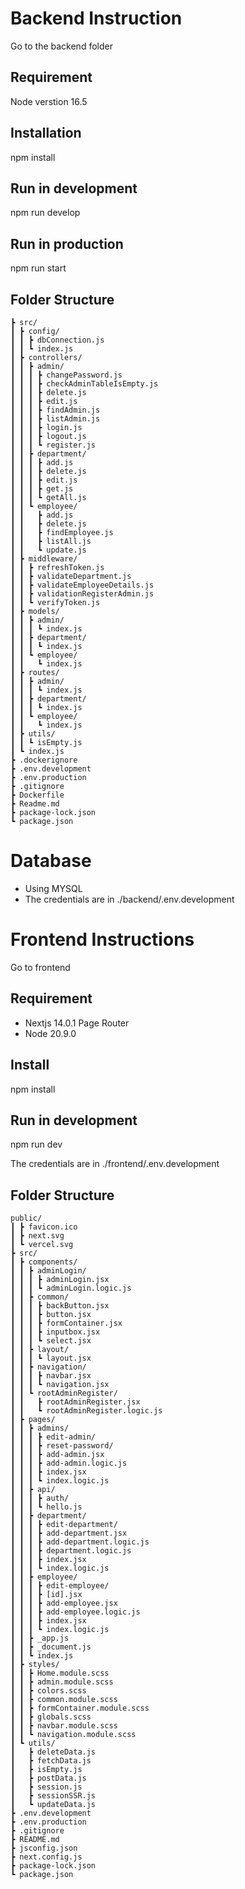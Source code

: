 # Backend Instruction
Go to the backend folder
## Requirement
Node verstion 16.5
## Installation
npm install
## Run in development
npm run develop
## Run in production
npm run start

## Folder Structure
```
┣ src/
┃ ┣ config/
┃ ┃ ┣ dbConnection.js
┃ ┃ ┗ index.js
┃ ┣ controllers/
┃ ┃ ┣ admin/
┃ ┃ ┃ ┣ changePassword.js
┃ ┃ ┃ ┣ checkAdminTableIsEmpty.js
┃ ┃ ┃ ┣ delete.js
┃ ┃ ┃ ┣ edit.js
┃ ┃ ┃ ┣ findAdmin.js
┃ ┃ ┃ ┣ listAdmin.js
┃ ┃ ┃ ┣ login.js
┃ ┃ ┃ ┣ logout.js
┃ ┃ ┃ ┗ register.js
┃ ┃ ┣ department/
┃ ┃ ┃ ┣ add.js
┃ ┃ ┃ ┣ delete.js
┃ ┃ ┃ ┣ edit.js
┃ ┃ ┃ ┣ get.js
┃ ┃ ┃ ┗ getAll.js
┃ ┃ ┗ employee/
┃ ┃   ┣ add.js
┃ ┃   ┣ delete.js
┃ ┃   ┣ findEmployee.js
┃ ┃   ┣ listAll.js
┃ ┃   ┗ update.js
┃ ┣ middleware/
┃ ┃ ┣ refreshToken.js
┃ ┃ ┣ validateDepartment.js
┃ ┃ ┣ validateEmployeeDetails.js
┃ ┃ ┣ validationRegisterAdmin.js
┃ ┃ ┗ verifyToken.js
┃ ┣ models/
┃ ┃ ┣ admin/
┃ ┃ ┃ ┗ index.js
┃ ┃ ┣ department/
┃ ┃ ┃ ┗ index.js
┃ ┃ ┗ employee/
┃ ┃   ┗ index.js
┃ ┣ routes/
┃ ┃ ┣ admin/
┃ ┃ ┃ ┗ index.js
┃ ┃ ┣ department/
┃ ┃ ┃ ┗ index.js
┃ ┃ ┗ employee/
┃ ┃   ┗ index.js
┃ ┣ utils/
┃ ┃ ┗ isEmpty.js
┃ ┗ index.js
┣ .dockerignore
┣ .env.development
┣ .env.production
┣ .gitignore
┣ Dockerfile
┣ Readme.md
┣ package-lock.json
┗ package.json
```

# Database 
- Using MYSQL
- The credentials are in ./backend/.env.development

# Frontend Instructions
Go to frontend
## Requirement
- Nextjs 14.0.1 Page Router
- Node 20.9.0
## Install
npm install
## Run in development
npm run dev

The credentials are in ./frontend/.env.development

## Folder Structure
```
public/
┃ ┣ favicon.ico
┃ ┣ next.svg
┃ ┗ vercel.svg
┣ src/
┃ ┣ components/
┃ ┃ ┣ adminLogin/
┃ ┃ ┃ ┣ adminLogin.jsx
┃ ┃ ┃ ┗ adminLogin.logic.js
┃ ┃ ┣ common/
┃ ┃ ┃ ┣ backButton.jsx
┃ ┃ ┃ ┣ button.jsx
┃ ┃ ┃ ┣ formContainer.jsx
┃ ┃ ┃ ┣ inputbox.jsx
┃ ┃ ┃ ┗ select.jsx
┃ ┃ ┣ layout/
┃ ┃ ┃ ┗ layout.jsx
┃ ┃ ┣ navigation/
┃ ┃ ┃ ┣ navbar.jsx
┃ ┃ ┃ ┗ navigation.jsx
┃ ┃ ┗ rootAdminRegister/
┃ ┃   ┣ rootAdminRegister.jsx
┃ ┃   ┗ rootAdminRegister.logic.js
┃ ┣ pages/
┃ ┃ ┣ admins/
┃ ┃ ┃ ┣ edit-admin/
┃ ┃ ┃ ┣ reset-password/
┃ ┃ ┃ ┣ add-admin.jsx
┃ ┃ ┃ ┣ add-admin.logic.js
┃ ┃ ┃ ┣ index.jsx
┃ ┃ ┃ ┗ index.logic.js
┃ ┃ ┣ api/
┃ ┃ ┃ ┣ auth/
┃ ┃ ┃ ┗ hello.js
┃ ┃ ┣ department/
┃ ┃ ┃ ┣ edit-department/
┃ ┃ ┃ ┣ add-department.jsx
┃ ┃ ┃ ┣ add-department.logic.js
┃ ┃ ┃ ┣ department.logic.js
┃ ┃ ┃ ┣ index.jsx
┃ ┃ ┃ ┗ index.logic.js
┃ ┃ ┣ employee/
┃ ┃ ┃ ┣ edit-employee/
┃ ┃ ┃ ┣ [id].jsx
┃ ┃ ┃ ┣ add-employee.jsx
┃ ┃ ┃ ┣ add-employee.logic.js
┃ ┃ ┃ ┣ index.jsx
┃ ┃ ┃ ┗ index.logic.js
┃ ┃ ┣ _app.js
┃ ┃ ┣ _document.js
┃ ┃ ┗ index.js
┃ ┣ styles/
┃ ┃ ┣ Home.module.scss
┃ ┃ ┣ admin.module.scss
┃ ┃ ┣ colors.scss
┃ ┃ ┣ common.module.scss
┃ ┃ ┣ formContainer.module.scss
┃ ┃ ┣ globals.scss
┃ ┃ ┣ navbar.module.scss
┃ ┃ ┗ navigation.module.scss
┃ ┗ utils/
┃   ┣ deleteData.js
┃   ┣ fetchData.js
┃   ┣ isEmpty.js
┃   ┣ postData.js
┃   ┣ session.js
┃   ┣ sessionSSR.js
┃   ┗ updateData.js
┣ .env.development
┣ .env.production
┣ .gitignore
┣ README.md
┣ jsconfig.json
┣ next.config.js
┣ package-lock.json
┗ package.json
```
